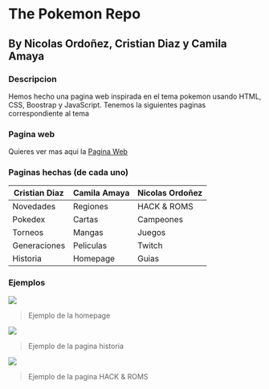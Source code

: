 # The Pokemon Repo

## By Nicolas Ordoñez, Cristian Diaz y Camila Amaya

### Descripcion
Hemos hecho una pagina web inspirada en el tema pokemon usando HTML, CSS, Boostrap y JavaScript.
Tenemos la siguientes paginas correspondiente al tema
### Pagina web
Quieres ver mas aqui la [Pagina Web](https://akio1102.github.io/Pokedex/home/index.html)
### Paginas hechas  (de cada uno)

Cristian Diaz| Camila Amaya|Nicolas Ordoñez
------------- |-------------|------------
Novedades  | Regiones| HACK & ROMS
Pokedex  | Cartas| Campeones
Torneos  | Mangas| Juegos
Generaciones  | Peliculas| Twitch
Historia  | Homepage| Guias

### Ejemplos
![](https://media.discordapp.net/attachments/1095045364177965069/1098937331655905391/Screenshot_from_2023-04-21_06-31-25.png?width=1200&height=629)
> Ejemplo de la homepage

![](https://media.discordapp.net/attachments/1096132339354046586/1098945312686612611/Screenshot_from_2023-04-21_07-16-07.png?width=1200&height=629)
>Ejemplo de la pagina historia

![](https://media.discordapp.net/attachments/1096132339354046586/1098946281948336148/Screenshot_from_2023-04-21_07-20-00.png?width=1200&height=629)
>Ejemplo de la pagina HACK & ROMS 
